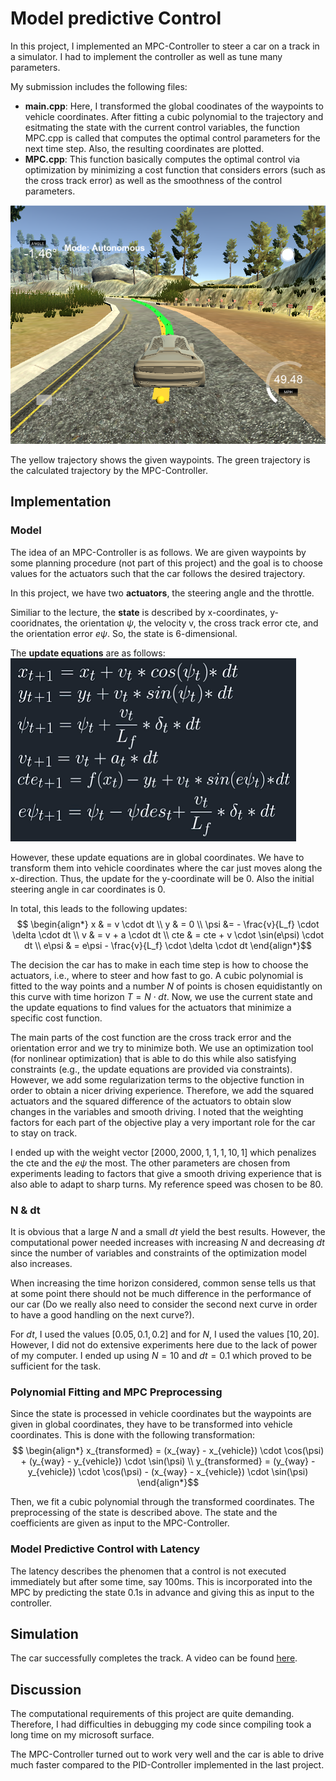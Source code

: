 
# Model predictive Control

In this project, I implemented an MPC-Controller to steer a car on a track in a simulator. I had to implement the controller as well as tune many parameters.

My submission includes the following files:
- __main.cpp__: Here, I transformed the global coodinates of the waypoints to vehicle coordinates. After fitting a cubic polynomial to the trajectory and esitmating the state with the current control variables, the function MPC.cpp is called that computes the optimal control parameters for the next time step. Also, the resulting coordinates are plotted.
- __MPC.cpp__: This function basically computes the optimal control via optimization by minimizing a cost function that considers errors (such as the cross track error) as well as the smoothness of the control parameters.

![alt text](./pic.PNG "MPC-Controller")

The yellow trajectory shows the given waypoints. The green trajectory is the calculated trajectory by the MPC-Controller.

## Implementation

### Model

The idea of an MPC-Controller is as follows. We are given waypoints by some planning procedure (not part of this project) and the goal is to choose values for the actuators such that the car follows the desired trajectory.

In this project, we have two __actuators__, the steering angle and the throttle.

Similiar to the lecture, the __state__ is described by x-coordinates, y-cooridnates, the orientation $\psi$, the velocity v, the cross track error cte, and the orientation error $e\psi$. So, the state is 6-dimensional.

The __update equations__ are as follows:
![alt text](./updateequations2.png "Update equations")

However, these update equations are in global coordinates. We have to transform them into vehicle coordinates where the car just moves along the x-direction. Thus, the update for the y-coordinate will be 0. Also the initial steering angle in car coordinates is 0.

In total, this leads to the following updates:
$$ \begin{align*}
x & = v \cdot dt \\
y & = 0 \\
\psi &= - \frac{v}{L_f} \cdot \delta \cdot dt \\
v & = v + a \cdot dt \\
cte & = cte + v \cdot \sin(e\psi) \cdot dt \\
e\psi & = e\psi - \frac{v}{L_f} \cdot \delta \cdot dt
\end{align*}$$

The decision the car has to make in each time step is how to choose the actuators, i.e., where to steer and how fast to go. A cubic polynomial is fitted to the way points and a number $N$ of points is chosen equidistantly on this curve with time horizon $T = N \cdot dt$. Now, we use the current state and the update equations to find values for the actuators that minimize a specific cost function.

The main parts of the cost function are the cross track error and the orientation error and we try to minimize both. We use an optimization tool (for nonlinear optimization) that is able to do this while also satisfying constraints (e.g., the update equations are provided via constraints). However, we add some regularization terms to the objective function in order to obtain a nicer driving experience. Therefore, we add the squared actuators and the squared difference of the actuators to obtain slow changes in the variables and smooth driving. I noted that the weighting factors for each part of the objective play a very important role for the car to stay on track.

I ended up with the weight vector $[2000, 2000, 1, 1, 1, 10, 1]$ which penalizes the cte and the $e\psi$ the most. The other parameters are chosen from experiments leading to factors that give a smooth driving experience that is also able to adapt to sharp turns. My reference speed was chosen to be 80.

### N & dt

It is obvious that a large $N$ and a small $dt$ yield the best results. However, the computational power needed increases with increasing $N$ and decreasing $dt$ since the number of variables and constraints of the optimization model also increases.

When increasing the time horizon considered, common sense tells us that at some point there should not be much difference in the performance of our car (Do we really also need to consider the second next curve in order to have a good handling on the next curve?).

For $dt$, I used the values $[0.05, 0.1, 0.2]$ and for $N$, I used the values $[10,20]$. However, I did not do extensive experiments here due to the lack of power of my computer. I ended up using $N = 10$ and $dt = 0.1$ which proved to be sufficient for the task.

### Polynomial Fitting and MPC Preprocessing

Since the state is processed in vehicle coordinates but the waypoints are given in global coordinates, they have to be transformed into vehicle coordinates. This is done with the following transformation:
$$ \begin{align*}
x_{transformed} = (x_{way} - x_{vehicle}) \cdot \cos(\psi) + (y_{way} - y_{vehicle}) \cdot \sin(\psi) \\
y_{transformed} = (y_{way} - y_{vehicle}) \cdot \cos(\psi) - (x_{way} - x_{vehicle}) \cdot \sin(\psi) \end{align*}$$

Then, we fit a cubic polynomial through the transformed coordinates. The preprocessing of the state is described above. The state and the coefficients are given as input to the MPC-Controller.

### Model Predictive Control with Latency

The latency describes the phenomen that a control is not executed immediately but after some time, say 100ms. This is incorporated into the MPC by predicting the state 0.1s in advance and giving this as input to the controller.

## Simulation

The car successfully completes the track. A video can be found [here](./video.mp4 "Project Video").

## Discussion

The computational requirements of this project are quite demanding. Therefore, I had difficulties in debugging my code since compiling took a long time on my microsoft surface.

The MPC-Controller turned out to work very well and the car is able to drive much faster compared to the PID-Controller implemented in the last project.
